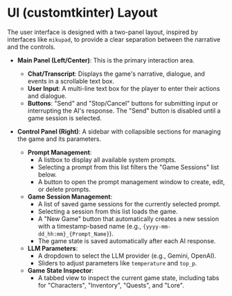 # UI (customtkinter) Layout

The user interface is designed with a two-panel layout, inspired by interfaces like `mikupad`, to provide a clear separation between the narrative and the controls.

- **Main Panel (Left/Center)**: This is the primary interaction area.
  - **Chat/Transcript**: Displays the game's narrative, dialogue, and events in a scrollable text box.
  - **User Input**: A multi-line text box for the player to enter their actions and dialogue.
  - **Buttons**: "Send" and "Stop/Cancel" buttons for submitting input or interrupting the AI's response. The "Send" button is disabled until a game session is selected.

- **Control Panel (Right)**: A sidebar with collapsible sections for managing the game and its parameters.
  - **Prompt Management**:
    - A listbox to display all available system prompts.
    - Selecting a prompt from this list filters the "Game Sessions" list below.
    - A button to open the prompt management window to create, edit, or delete prompts.
  - **Game Session Management**:
    - A list of saved game sessions for the currently selected prompt.
    - Selecting a session from this list loads the game.
    - A "New Game" button that automatically creates a new session with a timestamp-based name (e.g., `{yyyy-mm-dd_hh:mm}_{Prompt_Name}`).
    - The game state is saved automatically after each AI response.
  - **LLM Parameters**:
    - A dropdown to select the LLM provider (e.g., Gemini, OpenAI).
    - Sliders to adjust parameters like `temperature` and `top_p`.
  - **Game State Inspector**:
    - A tabbed view to inspect the current game state, including tabs for "Characters", "Inventory", "Quests", and "Lore".